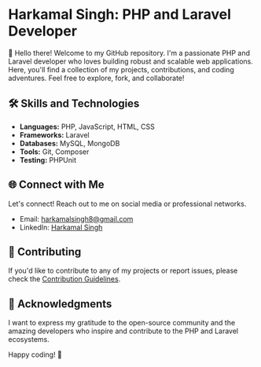 # Harkamal Singh: PHP and Laravel Developer

👋 Hello there! Welcome to my GitHub repository. I'm a passionate PHP and Laravel developer who loves building robust and scalable web applications. Here, you'll find a collection of my projects, contributions, and coding adventures. Feel free to explore, fork, and collaborate!


## 🛠️ Skills and Technologies

- **Languages:** PHP, JavaScript, HTML, CSS
- **Frameworks:** Laravel
- **Databases:** MySQL, MongoDB
- **Tools:** Git, Composer
- **Testing:** PHPUnit

## 🌐 Connect with Me

Let's connect! Reach out to me on social media or professional networks.

- Email: [harkamalsingh8@gmail.com](mailto:harkamalsingh8@gmail.com)
- LinkedIn: [Harkamal Singh](https://www.linkedin.com/in/harkamal-singh-a29155ab)

## 🤝 Contributing

If you'd like to contribute to any of my projects or report issues, please check the [Contribution Guidelines](CONTRIBUTING.md).

## 🙏 Acknowledgments

I want to express my gratitude to the open-source community and the amazing developers who inspire and contribute to the PHP and Laravel ecosystems.

Happy coding! 🚀

<!---
harkamalsingh8/harkamalsingh8 is a ✨ special ✨ repository because its `README.md` (this file) appears on your GitHub profile.
You can click the Preview link to take a look at your changes.
--->
